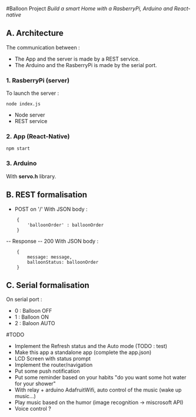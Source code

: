 #Balloon Project
*Build a smart Home with a RasberryPi, Arduino and React-native*


## A. Architecture

The communication between :
- The App and the server is made by a REST service.
- The Arduino and the RasberryPi is made by the serial port.


### 1. RasberryPi (server)

To launch the server :
```
node index.js
```

- Node server
- REST service

### 2. App (React-Native)

```
npm start
```

### 3. Arduino

With **servo.h** library.

## B. REST formalisation

- POST on '/'
With JSON body : 
```
    {
        'balloonOrder' : balloonOrder
    }
```

-- Response -- 
200
With JSON body :
``` 
    {
        message: message,
        balloonStatus: balloonOrder
    }
```

## C. Serial formalisation

On serial port :  
 - 0 : Balloon OFF
 - 1 : Balloon ON
 - 2 : Baloon AUTO
 

#TODO

- Implement the Refresh status and the Auto mode (TODO : test)
- Make this app a standalone app (complete the app.json)
- LCD Screen with status prompt
- Implement the router/navigation
- Put some push notification 
- Put some reminder based on your habits "do you want some hot water for your shower"
- With relay + arduino AdafruitWifi, auto control of the music (wake up music...)
- Play music based on the humor (image recognition -> miscrosoft API)
- Voice control ? 
